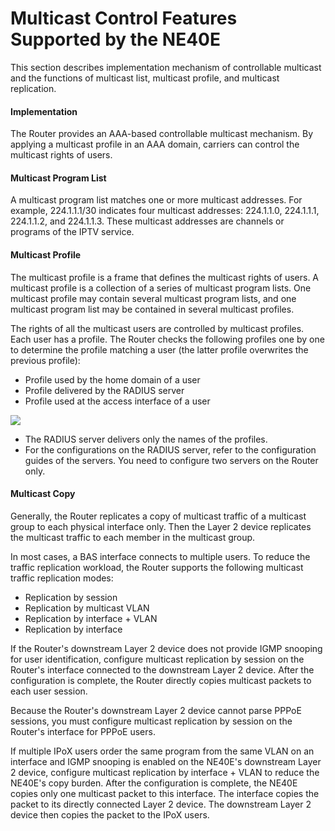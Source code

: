 Multicast Control Features Supported by the NE40E
=================================================

This section describes implementation mechanism of controllable multicast and the functions of multicast list, multicast profile, and multicast replication.

#### Implementation

The Router provides an AAA-based controllable multicast mechanism. By applying a multicast profile in an AAA domain, carriers can control the multicast rights of users.


#### Multicast Program List

A multicast program list matches one or more multicast addresses. For example, 224.1.1.1/30 indicates four multicast addresses: 224.1.1.0, 224.1.1.1, 224.1.1.2, and 224.1.1.3. These multicast addresses are channels or programs of the IPTV service.


#### Multicast Profile

The multicast profile is a frame that defines the multicast rights of users. A multicast profile is a collection of a series of multicast program lists. One multicast profile may contain several multicast program lists, and one multicast program list may be contained in several multicast profiles.

The rights of all the multicast users are controlled by multicast profiles. Each user has a profile. The Router checks the following profiles one by one to determine the profile matching a user (the latter profile overwrites the previous profile):

* Profile used by the home domain of a user
* Profile delivered by the RADIUS server
* Profile used at the access interface of a user

![](../../../../public_sys-resources/note_3.0-en-us.png) 

* The RADIUS server delivers only the names of the profiles.
* For the configurations on the RADIUS server, refer to the configuration guides of the servers. You need to configure two servers on the Router only.


#### Multicast Copy

Generally, the Router replicates a copy of multicast traffic of a multicast group to each physical interface only. Then the Layer 2 device replicates the multicast traffic to each member in the multicast group.

In most cases, a BAS interface connects to multiple users. To reduce the traffic replication workload, the Router supports the following multicast traffic replication modes:

* Replication by session
* Replication by multicast VLAN
* Replication by interface + VLAN
* Replication by interface

If the Router's downstream Layer 2 device does not provide IGMP snooping for user identification, configure multicast replication by session on the Router's interface connected to the downstream Layer 2 device. After the configuration is complete, the Router directly copies multicast packets to each user session.

Because the Router's downstream Layer 2 device cannot parse PPPoE sessions, you must configure multicast replication by session on the Router's interface for PPPoE users.

If multiple IPoX users order the same program from the same VLAN on an interface and IGMP snooping is enabled on the NE40E's downstream Layer 2 device, configure multicast replication by interface + VLAN to reduce the NE40E's copy burden. After the configuration is complete, the NE40E copies only one multicast packet to this interface. The interface copies the packet to its directly connected Layer 2 device. The downstream Layer 2 device then copies the packet to the IPoX users.